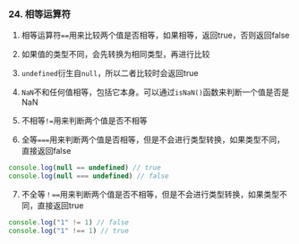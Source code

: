 ### 24. 相等运算符
1. 相等运算符`==`用来比较两个值是否相等，如果相等，返回true，否则返回false
2. 如果值的类型不同，会先转换为相同类型，再进行比较
3. `undefined`衍生自`null`，所以二者比较时会返回true
4. `NaN`不和任何值相等，包括它本身。可以通过`isNaN()`函数来判断一个值是否是NaN

5. 不相等`!=`用来判断两个值是否不相等

6. 全等`===`用来判断两个值是否相等，但是不会进行类型转换，如果类型不同，直接返回false
```js
console.log(null == undefined) // true
console.log(null === undefined) // false
```

7. 不全等`！==`用来判断两个值是否不相等，但是不会进行类型转换，如果类型不同，直接返回true
```js
console.log("1" != 1) // false
console.log("1" !== 1) // true
```